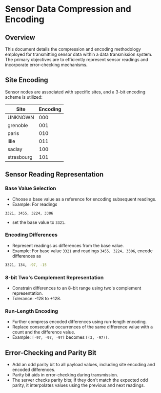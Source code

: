 # Sensor Data Compression and Encoding

## Overview

This document details the compression and encoding methodology employed for transmitting sensor data within a data transmission system. The primary objectives are to efficiently represent sensor readings and incorporate error-checking mechanisms.

## Site Encoding

Sensor nodes are associated with specific sites, and a 3-bit encoding scheme is utilized:

| Site       | Encoding |
| ---------- | -------- |
| UNKNOWN    | 000      |
| grenoble   | 001      |
| paris      | 010      |
| lille      | 011      |
| saclay     | 100      |
| strasbourg | 101      |

## Sensor Reading Representation

### Base Value Selection

- Choose a base value as a reference for encoding subsequent readings.
- Example: For readings 

```
3321, 3455, 3224, 3306
```

- set the base value to `3321`.

### Encoding Differences

- Represent readings as differences from the base value.
- Example: For base value `3321` and readings `3455, 3224, 3306`, encode differences as 

```bash
3321, 134, -97, -15
```

### 8-bit Two's Complement Representation

- Constrain differences to an 8-bit range using two's complement representation.
- Tolerance: -128 to +128.

### Run-Length Encoding

- Further compress encoded differences using run-length encoding.
- Replace consecutive occurrences of the same difference value with a count and the difference value.
- Example: `[-97, -97, -97]` becomes `[(3, -97)]`.

## Error-Checking and Parity Bit

- Add an odd parity bit to all payload values, including site encoding and encoded differences.
- Parity bit aids in error-checking during transmission.
- The server checks parity bits; if they don't match the expected odd parity, it interpolates values using the previous and next readings.
